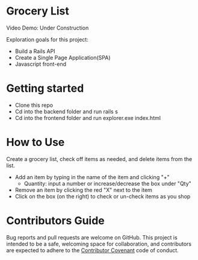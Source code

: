 # Grocery List
Video Demo: Under Construction

Exploration goals for this project:
- Build a Rails API
- Create a Single Page Application(SPA)
- Javascript front-end

# Getting started
- Clone this repo
- Cd into the backend folder and run rails s
- Cd into the frontend folder and run explorer.exe index.html

# How to Use
Create a grocery list, check off items as needed, and delete items from the list.
- Add an item by typing in the name of the item and clicking "+"
    - Quantity: input a number or increase/decrease the box under "Qty" 
- Remove an item by clicking the red "X" next to the item
- Click on the box (on the right) to check or un-check items as you shop

# Contributors Guide
Bug reports and pull requests are welcome on GitHub. This project is intended to be a safe, welcoming space for collaboration, and contributors are expected to adhere to the [Contributor Covenant](http://contributor-covenant.org) code of conduct.
